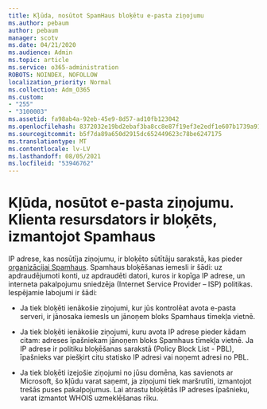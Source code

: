 ```yaml
---
title: Kļūda, nosūtot SpamHaus bloķētu e-pasta ziņojumu
ms.author: pebaum
author: pebaum
manager: scotv
ms.date: 04/21/2020
ms.audience: Admin
ms.topic: article
ms.service: o365-administration
ROBOTS: NOINDEX, NOFOLLOW
localization_priority: Normal
ms.collection: Adm_O365
ms.custom:
- "255"
- "3100003"
ms.assetid: fa98ab4a-92eb-45e9-8d57-ad10fb123042
ms.openlocfilehash: 8372032e19bd2ebaf3ba8cc8e87f19ef3e2edf1e607b1739a919f6dcc443cd97
ms.sourcegitcommit: b5f7da89a650d2915dc652449623c78be6247175
ms.translationtype: MT
ms.contentlocale: lv-LV
ms.lasthandoff: 08/05/2021
ms.locfileid: "53946762"
---
```

# <a name="error-sending-email-client-host-blocked-using-spamhaus"></a>Kļūda, nosūtot e-pasta ziņojumu. Klienta resursdators ir bloķēts, izmantojot Spamhaus

IP adrese, kas nosūtīja ziņojumu, ir bloķēto sūtītāju sarakstā, kas pieder [organizācijai Spamhaus](https://go.microsoft.com/fwlink/p/?linkid=123245). Spamhaus bloķēšanas iemesli ir šādi: uz apdraudējumoti konti, uz apdraudēti datori, kuros ir kopīga IP adrese, un interneta pakalpojumu sniedzēja (Internet Service Provider – ISP) politikas. Iespējamie labojumi ir šādi:
  
- Ja tiek bloķēti ienākošie ziņojumi, kur jūs kontrolēat avota e-pasta serveri, ir jānosaka iemesls un jānoņem bloks Spamhaus tīmekļa vietnē.

- Ja tiek bloķēti ienākošie ziņojumi, kuru avota IP adrese pieder kādam citam: adreses īpašniekam jānoņem bloks Spamhaus tīmekļa vietnē. Ja IP adrese ir politiku bloķēšanas sarakstā (Policy Block List - PBL), īpašnieks var piešķirt citu statisko IP adresi vai noņemt adresi no PBL.

- Ja tiek bloķēti izejošie ziņojumi no jūsu domēna, kas savienots ar Microsoft, šo kļūdu varat saņemt, ja ziņojumi tiek maršrutīti, izmantojot trešās puses pakalpojumus. Lai atrastu bloķētās IP adreses īpašnieku, varat izmantot WHOIS uzmeklēšanas rīku.
